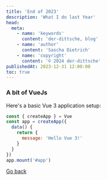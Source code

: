 ```yaml
---
title: 'End of 2023'
description: 'What I do last Year'
head:
  meta:
    - name: 'keywords'
      content: 'der-dittsche, blog'
    - name: 'author'
      content: 'Sascha Dietrich'
    - name: 'copyright'
      content: '© 2024 der-dittsche'
publishedAt: 2023-12-31 12:00:00
toc: true
---
```


### A bit of VueJs

Here's a basic Vue 3 application setup:

```javascript
const { createApp } = Vue
const app = createApp({
  data() {
    return {
      message: 'Hello Vue 3!'
    }
  }
})
app.mount('#app')
```

[Go back](/blog/)